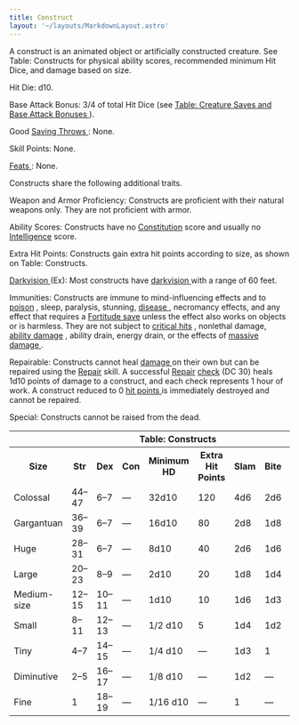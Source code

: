 ```yaml
---
title: Construct
layout: '~/layouts/MarkdownLayout.astro'
---
```

A construct is an animated object or artificially constructed creature. See
Table: Constructs for physical ability scores, recommended minimum Hit Dice,
and damage based on size.

Hit Die: d10.

Base Attack Bonus: 3/4 of total Hit Dice (see [ Table: Creature Saves and Base Attack Bonuses ](/modern.d20.srd/creature.types/index) ).

Good [ Saving Throws ](/modern.d20.srd/basics/saving.throws) : None.

Skill Points: None.

[ Feats ](/modern.d20.srd/feats) : None.

Constructs share the following additional traits.

Weapon and Armor Proficiency: Constructs are proficient with their natural
weapons only. They are not proficient with armor.

Ability Scores: Constructs have no [ Constitution](/modern.d20.srd/basics/ability.scores) score and usually no [ Intelligence](/modern.d20.srd/basics/ability.scores) score.

Extra Hit Points: Constructs gain extra hit points according to size, as shown
on Table: Constructs.

[ Darkvision ](/modern.d20.srd/special.abilities/darkvision) (Ex): Most
constructs have [ darkvision ](/modern.d20.srd/special.abilities/darkvision)
with a range of 60 feet.

Immunities: Constructs are immune to mind-influencing effects and to [ poison](/modern.d20.srd/environment.hazards/poison) , sleep, paralysis, stunning, [disease ](/modern.d20.srd/environment.hazards/disease) , necromancy effects,
and any effect that requires a [ Fortitude save](/modern.d20.srd/basics/saving.throws) unless the effect also works on
objects or is harmless. They are not subject to [ critical hits](/modern.d20.srd/combat/critical.hits) , nonlethal damage, [ ability damage](/modern.d20.srd/basics/ability.scores) , ability drain, energy drain, or the
effects of [ massive damage ](/modern.d20.srd/combat/death.dying.healing) .

Repairable: Constructs cannot heal [ damage ](/modern.d20.srd/combat/damage)
on their own but can be repaired using the [ Repair](/modern.d20.srd/skills/repair) skill. A successful [ Repair](/modern.d20.srd/skills/repair) [ check](/modern.d20.srd/skills/skill.basics) (DC 30) heals 1d10 points of
damage to a construct, and each check represents 1 hour of work. A construct
reduced to 0 [ hit points ](/modern.d20.srd/combat/hit.points) is immediately
destroyed and cannot be repaired.

Special: Constructs cannot be raised from the dead.


<table> <tr> <th colspan="10"> Table: Constructs </th> </tr> <tr> <th> Size </th> <th> Str </th> <th> Dex </th> <th> Con </th> <th> Minimum HD </th> <th> Extra Hit Points </th> <th> Slam </th> <th> Bite </th> <th> Claw </th> <th> Gore </th> </tr> <tr> <td> Colossal </td> <td> 44–47 </td> <td> 6–7 </td> <td> — </td> <td> 32d10 </td> <td> 120 </td> <td> 4d6 </td> <td> 2d6 </td> <td> 2d8 </td> <td> 4d6 </td> </tr> <tr class="shaded"> <td> Gargantuan </td> <td> 36–39 </td> <td> 6–7 </td> <td> — </td> <td> 16d10 </td> <td> 80 </td> <td> 2d8 </td> <td> 1d8 </td> <td> 2d6 </td> <td> 2d8 </td> </tr> <tr> <td> Huge </td> <td> 28–31 </td> <td> 6–7 </td> <td> — </td> <td> 8d10 </td> <td> 40 </td> <td> 2d6 </td> <td> 1d6 </td> <td> 2d4 </td> <td> 2d6 </td> </tr> <tr class="shaded"> <td> Large </td> <td> 20–23 </td> <td> 8–9 </td> <td> — </td> <td> 2d10 </td> <td> 20 </td> <td> 1d8 </td> <td> 1d4 </td> <td> 1d6 </td> <td> 1d8 </td> </tr> <tr> <td> Medium-size </td> <td> 12–15 </td> <td> 10–11 </td> <td> — </td> <td> 1d10 </td> <td> 10 </td> <td> 1d6 </td> <td> 1d3 </td> <td> 1d4 </td> <td> 1d6 </td> </tr> <tr class="shaded"> <td> Small </td> <td> 8–11 </td> <td> 12–13 </td> <td> — </td> <td> 1/2 d10 </td> <td> 5 </td> <td> 1d4 </td> <td> 1d2 </td> <td> 1d3 </td> <td> 1d4 </td> </tr> <tr> <td> Tiny </td> <td> 4–7 </td> <td> 14–15 </td> <td> — </td> <td> 1/4 d10 </td> <td> — </td> <td> 1d3 </td> <td> 1 </td> <td> 1d2 </td> <td> 1d3 </td> </tr> <tr class="shaded"> <td> Diminutive </td> <td> 2–5 </td> <td> 16–17 </td> <td> — </td> <td> 1/8 d10 </td> <td> — </td> <td> 1d2 </td> <td> — </td> <td> 1 </td> <td> 1d2 </td> </tr> <tr> <td> Fine </td> <td> 1 </td> <td> 18–19 </td> <td> — </td> <td> 1/16 d10 </td> <td> — </td> <td> 1 </td> <td> — </td> <td> — </td> <td> 1 </td> </tr> </table>



